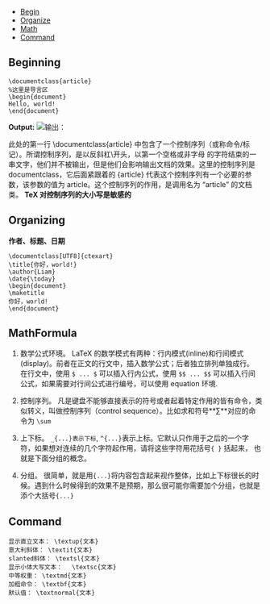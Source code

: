 - [Begin](#beginning)
- [Organize](#organizing)
- [Math](#mathformula)
- [Command](#command)


## Beginning 

``` 
\documentclass{article}
%这里是导言区
\begin{document}
Hello, world!
\end{document}

```
**Output:**
![输出：](https://liam0205.me/uploads/teaching/LaTeX/figures/818901c1jw1e44e55rnkkj211y0kmwgi.jpg)

此处的第一行 \documentclass{article} 中包含了一个控制序列（或称命令/标记）。所谓控制序列，是以反斜杠\开头，以第一个空格或非字母 的字符结束的一串文字，他们并不被输出，但是他们会影响输出文档的效果。这里的控制序列是 documentclass，它后面紧跟着的 {article} 代表这个控制序列有一个必要的参数，该参数的值为 article。这个控制序列的作用，是调用名为 “article” 的文档类。
**TeX 对控制序列的大小写是敏感的**

## Organizing 

**作者、标题、日期**
```
\documentclass[UTF8]{ctexart}
\title{你好，world!}
\author{Liam}
\date{\today}
\begin{document}
\maketitle
你好，world!
\end{document}
```
## MathFormula
1. 数学公式环境。
LaTeX 的数学模式有两种：行内模式(inline)和行间模式(display)。前者在正文的行文中，插入数学公式；后者独立排列单独成行。
在行文中，使用 ```$ ... $``` 可以插入行内公式，使用 ```$$ ... $$``` 可以插入行间公式，如果需要对行间公式进行编号，可以使用 equation 环境.

2. 控制序列。
凡是键盘不能够直接表示的符号或者起着特定作用的皆有命令，类似转义，叫做控制序列（control sequence）。比如求和符号**∑**对应的命令为 ```\sum```

3. 上下标。
```_{...}表示下标```,  ```^{...}```表示上标。它默认只作用于之后的一个字符，如果想对连续的几个字符起作用，请将这些字符用花括号```{ }```
括起来， 也就是下面分组的概念。

4. 分组。
很简单，就是用```{...}```将内容包含起来视作整体，比如上下标很长的时候。遇到什么时候得到的效果不是预期，那么很可能你需要加个分组，也就是添个大括号```{...}```

## Command
```
显示直立文本： \textup{文本}
意大利斜体： \textit{文本}
slanted斜体： \textsl{文本}
显示小体大写文本： 　\textsc{文本}
中等权重： \textmd{文本}
加粗命令： \textbf{文本}
默认值： \textnormal{文本}
```
